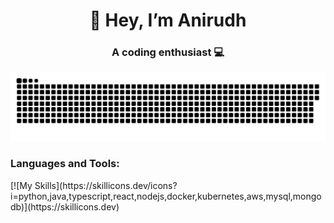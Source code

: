 <h1 align="center">👋 Hey, I’m Anirudh</h1>
<h3 align="center">A coding enthusiast 💻</h3>

<p align="center"><a href=#><img src="contributions.svg"></a> </p>

<h3 align="left">Languages and Tools:</h3>
[![My Skills](https://skillicons.dev/icons?i=python,java,typescript,react,nodejs,docker,kubernetes,aws,mysql,mongodb)](https://skillicons.dev)


<!--
**AnirudhGoel2004/AnirudhGoel2004** is a ✨ _special_ ✨ repository because its `README.md` (this file) appears on your GitHub profile!

Here are some ideas to get you started:

- 🔭 I’m currently working on ...
- 🌱 I’m currently learning ...
- 👯 I’m looking to collaborate on ...
- 🤔 I’m looking for help with ...
- 💬 Ask me about ...
- 📫 How to reach me: ...
- 😄 Pronouns: ...
- ⚡ Fun fact: ...
-->
